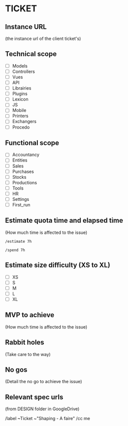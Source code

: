 # TICKET

## Instance URL

(the instance url of the client ticket's)

## Technical scope

- [ ] Models
- [ ] Controllers
- [ ] Vues
- [ ] API
- [ ] Librairies
- [ ] Plugins
- [ ] Lexicon
- [ ] JS
- [ ] Mobile
- [ ] Printers
- [ ] Exchangers
- [ ] Procedo

## Functional scope

- [ ] Accountancy
- [ ] Entities
- [ ] Sales
- [ ] Purchases
- [ ] Stocks
- [ ] Productions
- [ ] Tools
- [ ] HR
- [ ] Settings
- [ ] First_run

## Estimate quota time and elapsed time

(How much time is affected to the issue)

`/estimate 7h`

`/spend 7h`

## Estimate size difficulty (XS to XL)

- [ ] XS
- [ ] S
- [ ] M
- [ ] L
- [ ] XL

## MVP to achieve

(How much time is affected to the issue)

## Rabbit holes

(Take care to the way)

## No gos

(Detail the no go to achieve the issue)

## Relevant spec urls

(from DESIGN folder in GoogleDrive)

/label ~Ticket ~"Shaping - A faire"
/cc me
